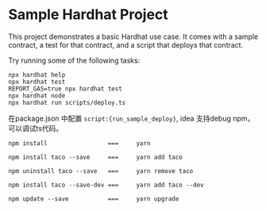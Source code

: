 # Sample Hardhat Project

This project demonstrates a basic Hardhat use case. It comes with a sample contract, a test for that contract, and a script that deploys that contract.

Try running some of the following tasks:

```shell
npx hardhat help
npx hardhat test
REPORT_GAS=true npx hardhat test
npx hardhat node
npx hardhat run scripts/deploy.ts
```
在package.json 中配置 `script:{run_sample_deploy}`, idea 支持debug npm，可以调试ts代码。

```
npm install                 ===     yarn

npm install taco --save     ===     yarn add taco

npm uninstall taco --save   ===     yarn remove taco

npm install taco --save-dev ===     yarn add taco --dev

npm update --save           ===     yarn upgrade
```





